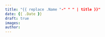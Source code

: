 ```yaml
---
title: "{{ replace .Name "-" " " | title }}"
date: {{ .Date }}
draft: true
images:
author:
---
```


